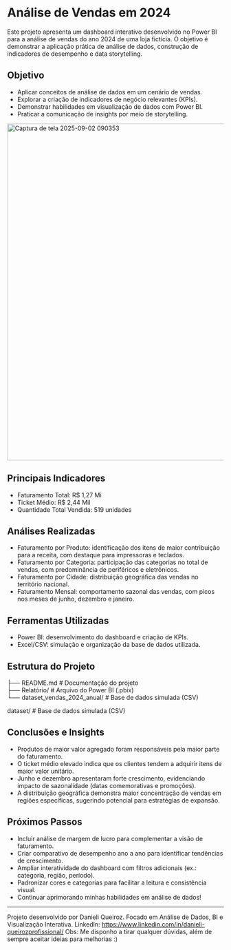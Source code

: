 # Análise de Vendas em 2024

Este projeto apresenta um dashboard interativo desenvolvido no Power BI para a análise de vendas do ano 2024 de uma loja fictícia. O objetivo é demonstrar a aplicação prática de análise de dados, construção de indicadores de desempenho e data storytelling.  

## Objetivo  
- Aplicar conceitos de análise de dados em um cenário de vendas.  
- Explorar a criação de indicadores de negócio relevantes (KPIs).  
- Demonstrar habilidades em visualização de dados com Power BI.  
- Praticar a comunicação de insights por meio de storytelling.  

<img width="1107" height="782" alt="Captura de tela 2025-09-02 090353" src="https://github.com/user-attachments/assets/7054912e-132d-4ec5-8035-bcde4858c262" />  

## Principais Indicadores  
- Faturamento Total: R$ 1,27 Mi  
- Ticket Médio: R$ 2,44 Mil  
- Quantidade Total Vendida: 519 unidades  

## Análises Realizadas  
- Faturamento por Produto: identificação dos itens de maior contribuição para a receita, com destaque para impressoras e teclados.  
- Faturamento por Categoria: participação das categorias no total de vendas, com predominância de periféricos e eletrônicos.  
- Faturamento por Cidade: distribuição geográfica das vendas no território nacional.  
- Faturamento Mensal: comportamento sazonal das vendas, com picos nos meses de junho, dezembro e janeiro.  

## Ferramentas Utilizadas  
- Power BI: desenvolvimento do dashboard e criação de KPIs.  
- Excel/CSV: simulação e organização da base de dados utilizada.  

## Estrutura do Projeto  
├── README.md # Documentação do projeto  
├── Relatório/ # Arquivo do Power BI (.pbix)  
└── dataset_vendas_2024_anual/ # Base de dados simulada (CSV)  

dataset/ # Base de dados simulada (CSV)  
## Conclusões e Insights  
- Produtos de maior valor agregado foram responsáveis pela maior parte do faturamento.  
- O ticket médio elevado indica que os clientes tendem a adquirir itens de maior valor unitário.  
- Junho e dezembro apresentaram forte crescimento, evidenciando impacto de sazonalidade (datas comemorativas e promoções).  
- A distribuição geográfica demonstra maior concentração de vendas em regiões específicas, sugerindo potencial para estratégias de expansão.  

## Próximos Passos  
- Incluir análise de margem de lucro para complementar a visão de faturamento.  
- Criar comparativo de desempenho ano a ano para identificar tendências de crescimento.  
- Ampliar interatividade do dashboard com filtros adicionais (ex.: categoria, região, período).  
- Padronizar cores e categorias para facilitar a leitura e consistência visual.
- Continuar aprimorando minhas habilidades em análise de dados!

---

Projeto desenvolvido por Danieli Queiroz.
Focado em Análise de Dados, BI e Visualização Interativa.
Linkedln: https://www.linkedin.com/in/danieli-queirozprofissional/
Obs: Me disponho a tirar qualquer dúvidas, além de sempre aceitar ideias para melhorias :)
